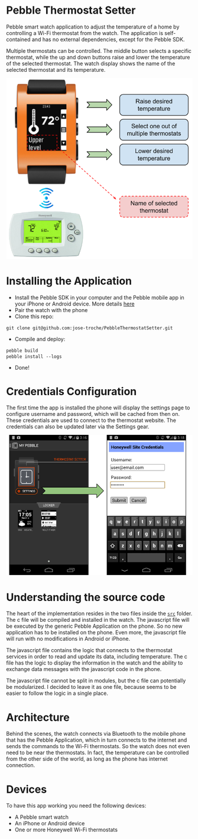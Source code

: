 Pebble Thermostat Setter
========================

Pebble smart watch application to adjust the temperature of a home by controlling a Wi-Fi thermostat from the watch. The application is self-contained and has no external dependencies, except for the Pebble SDK.

Multiple thermostats can be controlled. The middle button selects a specific thermostat, while the up and down buttons raise and lower the temperature of the selected thermostat. The watch display shows the name of the selected thermostat and its temperature.

![Watch App](https://raw.githubusercontent.com/jose-troche/Documentation/master/PebbleThermostatSetter/PebbleThermostatSetterDiagram.png)


Installing the Application
==========================

* Install the Pebble SDK in your computer and the Pebble mobile app in your iPhone or Android device. More details [here](https://developer.getpebble.com/download-sdk)
* Pair the watch with the phone
* Clone this repo:
```
git clone git@github.com:jose-troche/PebbleThermostatSetter.git
```
* Compile and deploy:
```
pebble build
pebble install --logs
```
* Done!

Credentials Configuration
=========================
The first time the app is installed the phone will display the settings page to configure username and password, which will be cached from then on. These credentials are used to connect to the thermostat website. The credentials can also be updated later via the Settings gear.

![Mobile App](https://raw.githubusercontent.com/jose-troche/Documentation/master/PebbleThermostatSetter/ConfigurationSettings.png)

Understanding the source code
=============================
The heart of the implementation resides in the two files inside the [`src`](https://github.com/jose-troche/PebbleThermostatSetter/tree/master/src) folder. The c file will be compiled and installed in the watch. The javascript file will be executed by the generic Pebble Application on the phone. So no new application has to be installed on the phone. Even more, the javascript file will run with no modifications in Android or iPhone.

The javascript file contains the logic that connects to the thermostat services in order to read and update its data, including temperature. The c file has the logic to display the information in the watch and the ability to exchange data messages with the javascript code in the phone.

The javascript file cannot be split in modules, but the c file can potentially be modularized. I decided to leave it as one file, because seems to be easier to follow the logic in a single place.

Architecture
============
Behind the scenes, the watch connects via Bluetooth to the mobile phone that has the Pebble Application, which in turn connects to the internet and sends the commands to the Wi-Fi thermostats. So the watch does not even need to be near the thermostats. In fact, the temperature can be controlled from the other side of the world, as long as the phone has internet connection.

Devices
=======
To have this app working you need the following devices:
* A Pebble smart watch
* An iPhone or Android device
* One or more Honeywell Wi-Fi thermostats

